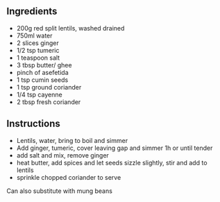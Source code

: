 ## Ingredients
- 200g red split lentils, washed drained
- 750ml water
- 2 slices ginger
- 1/2 tsp tumeric
- 1 teaspoon salt
- 3 tbsp butter/ ghee
- pinch of asefetida
- 1 tsp cumin seeds
- 1 tsp ground coriander
- 1/4 tsp cayenne
- 2 tbsp fresh coriander
## Instructions
- Lentils, water, bring to boil and simmer
- Add ginger, tumeric, cover leaving gap and simmer 1h or until tender
- add salt and mix, remove ginger
- heat butter, add spices and let seeds sizzle slightly, stir and add to lentils
- sprinkle chopped coriander to serve

Can also substitute with mung beans